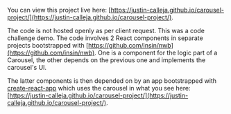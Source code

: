 You can view this project live here: [https://justin-calleja.github.io/carousel-project/](https://justin-calleja.github.io/carousel-project/).

The code is not hosted openly as per client request. This was a code challenge demo. The code involves 2 React components in separate projects bootstrapped with [https://github.com/insin/nwb](https://github.com/insin/nwb). One is a component for the logic part of a Carousel, the other depends on the previous one and implements the carousel's UI.

The latter components is then depended on by an app bootstrapped with [create-react-app](https://github.com/facebook/create-react-app) which uses the carousel in what you see here: [https://justin-calleja.github.io/carousel-project/](https://justin-calleja.github.io/carousel-project/).


